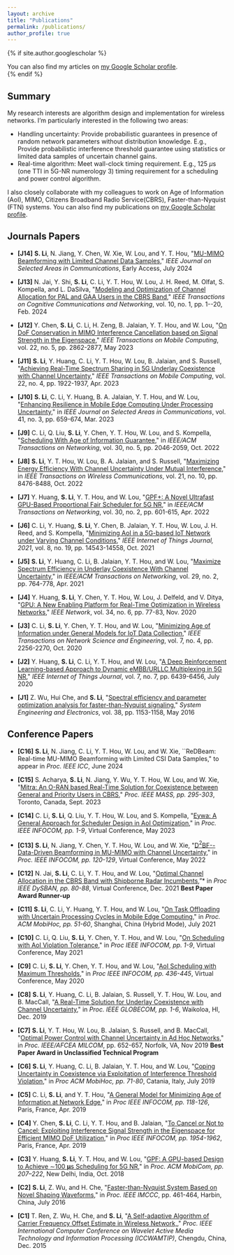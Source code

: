 ```yaml
---
layout: archive
title: "Publications"
permalink: /publications/
author_profile: true
---
```


{% if site.author.googlescholar %}
  <div class="wordwrap">You can also find my articles on <a href="{{site.author.googlescholar}}">my Google Scholar profile</a>.</div>
{% endif %}

## **Summary** 

My research interests are algorithm design and implementation for wireless networks. I’m particularly interested in the following two areas:
- Handling uncertainty: Provide probabilistic guarantees in presence of random network parameters without distribution knowledge. E.g., Provide probabilistic interference threshold guarantee using statistics or limited data samples of uncertain channel gains.
- Real-time algorithm: Meet wall-clock timing requirement. E.g., 125 $\mu$s (one TTI in 5G-NR numerology 3) timing requirement for a scheduling and power control algorithm.

I also closely collaborate with my colleagues to work on Age of Information (AoI), MIMO, Citizens Broadband Radio Service(CBRS), Faster-than-Nyquist (FTN) systems. You can also find my publications on [my Google Scholar profile](https://scholar.google.com/citations?user=utvZzaAAAAAJ&hl=en).

<!-- ## **First-authored**

{% include base_path %}

{% for post in site.publications reversed %}
  {% include archive-single.html %}
{% endfor %}

## **Co-authored** -->

## Journals Papers

- **[J14]** **S. Li**, N. Jiang, Y. Chen, W. Xie, W. Lou, and Y. T. Hou, "[MU-MIMO Beamforming with Limited Channel Data Samples](https://ieeexplore.ieee.org/abstract/document/10605779)," *IEEE Journal on Selected Areas in Communications*, Early Access, July 2024

- **[J13]** N. Jai, Y. Shi, **S. Li**, C. Li, Y. T. Hou, W. Lou, J. H. Reed, M. Olfat, S. Kompella, and L. DaSilva, "[Modeling and Optimization of Channel Allocation for PAL and GAA Users in the CBRS Band](https://ieeexplore.ieee.org/document/10261235)," *IEEE Transactions on Cognitive Communications and Networking*, vol. 10, no. 1, pp. 1--20, Feb. 2024

- **[J12]** Y. Chen, **S. Li**, C. Li, H. Zeng, B. Jalaian, Y. T. Hou, and W. Lou, "[On DoF Conservation in MIMO Interference Cancellation based on Signal Strength in the Eigenspace](https://ieeexplore.ieee.org/document/9609693)," *IEEE Transactions on Mobile Computing*, vol. 22, no. 5, pp. 2862-2877, May 2023

- **[J11]** **S. Li**, Y. Huang, C. Li, Y. T. Hou, W. Lou, B. Jalaian, and S. Russell, "[Achieving Real-Time Spectrum Sharing in 5G Underlay Coexistence with Channel Uncertainty](https://ieeexplore.ieee.org/document/9580537)," *IEEE Transactions on Mobile Computing*, vol. 22, no. 4, pp. 1922-1937, Apr. 2023

- **[J10]** **S. Li**, C. Li, Y. Huang, B. A. Jalaian, Y. T. Hou, and W. Lou, "[Enhancing Resilience in Mobile Edge Computing Under Processing Uncertainty](https://ieeexplore.ieee.org/document/10007803)," in *IEEE Journal on Selected Areas in Communications*, vol. 41, no. 3, pp. 659-674, Mar. 2023

- **[J9]** C. Li, Q. Liu, **S. Li**, Y. Chen, Y. T. Hou, W. Lou, and S. Kompella, "[Scheduling With Age of Information Guarantee](https://ieeexplore.ieee.org/document/9739124)," in *IEEE/ACM Transactions on Networking*, vol. 30, no. 5, pp. 2046-2059, Oct. 2022

- **[J8]** **S. Li**, Y. T. Hou, W. Lou, B. A. Jalaian, and S. Russell, "[Maximizing Energy Efficiency With Channel Uncertainty Under Mutual Interference](https://ieeexplore.ieee.org/document/9759232)," in *IEEE Transactions on Wireless Communications*, vol. 21, no. 10, pp. 8476-8488, Oct. 2022

- **[J7]** Y. Huang, **S. Li**, Y. T. Hou, and W. Lou, "[GPF+: A Novel Ultrafast GPU-Based Proportional Fair Scheduler for 5G NR](https://ieeexplore.ieee.org/document/9335591)," in *IEEE/ACM Transactions on Networking*, vol. 30, no. 2, pp. 601-615, Apr. 2022

- **[J6]** C. Li, Y. Huang, **S. Li**, Y. Chen, B. Jalaian, Y. T. Hou, W. Lou, J. H. Reed, and S. Kompella, "[Minimizing AoI in a 5G-based IoT Network under Varying Channel Conditions]()," *IEEE Internet of Things Journal, 2021*, vol. 8, no. 19, pp. 14543-14558, Oct. 2021

- **[J5]** **S. Li**, Y. Huang, C. Li, B. Jalaian, Y. T. Hou, and W. Lou, "[Maximize Spectrum Efficiency in Underlay Coexistence With Channel Uncertainty](https://ieeexplore.ieee.org/document/9321155)," in *IEEE/ACM Transactions on Networking*, vol. 29, no. 2, pp. 764-778, Apr. 2021

- **[J4]** Y. Huang, **S. Li**, Y. Chen, Y. T. Hou, W. Lou, J. Delfeld, and V. Ditya, "[GPU: A New Enabling Platform for Real-Time Optimization in Wireless Networks](https://ieeexplore.ieee.org/document/9083670)," *IEEE Network*, vol. 34, no. 6, pp. 77-83, Nov. 2020

- **[J3]** C. Li, **S. Li**, Y. Chen, Y. T. Hou, and W. Lou, "[Minimizing Age of Information under General Models for IoT Data Collection](https://ieeexplore.ieee.org/document/8894836)," *IEEE Transactions on Network Science and Engineering*, vol. 7, no. 4, pp. 2256-2270, Oct. 2020

- **[J2]** Y. Huang, **S. Li**, C. Li, Y. T. Hou, and W. Lou, "[A Deep Reinforcement Learning-based Approach to Dynamic eMBB/URLLC Multiplexing in 5G NR](https://ieeexplore.ieee.org/document/9025218)," *IEEE Internet of Things Journal*, vol. 7, no. 7, pp. 6439-6456, July 2020

- **[J1]** Z. Wu, Hui Che, and **S. Li**, "[Spectral efficiency and parameter optimization analysis for faster-than-Nyquist signaling](https://www.sys-ele.com/EN/Y2016/V38/I5/1153)," *System Engineering and Electronics*, vol. 38, pp. 1153-1158, May 2016

## Conference Papers

- **[C16]** **S. Li**, N. Jiang, C. Li, Y. T. Hou, W. Lou, and W. Xie, ``ReDBeam: Real-time MU-MIMO Beamforming with Limited CSI Data Samples," to appear in *Proc. IEEE ICC*, June 2024

- **[C15]** S. Acharya, **S. Li**, N. Jiang, Y. Wu, Y. T. Hou, W. Lou, and W. Xie, "[Mitra: An O-RAN based Real-Time Solution for Coexistence between General and Priority Users in CBRS](https://ieeexplore.ieee.org/document/10228973)," *Proc. IEEE MASS, pp. 295-303*, Toronto, Canada, Sept. 2023

- **[C14]** C. Li, **S. Li**, Q. Liu, Y. T. Hou, W. Lou, and S. Kompella, "[Eywa: A General Approach for Scheduler Design in AoI Optimization](https://ieeexplore.ieee.org/document/10228973)," in *Proc. IEEE INFOCOM, pp. 1-9*, Virtual Conference, May 2023

- **[C13]** **S. Li**, N. Jiang, Y. Chen, Y. T. Hou, W. Lou, and W. Xie, "[D$^2$BF--Data-Driven Beamforming in MU-MIMO with Channel Uncertainty](https://ieeexplore.ieee.org/document/9796930)," in *Proc. IEEE INFOCOM, pp. 120-129*,  Virtual Conference, May 2022

- **[C12]** N. Jai, **S. Li**, C. Li, Y. T. Hou, and W. Lou, "[Optimal Channel Allocation in the CBRS Band with Shipborne Radar Incumbents](https://ieeexplore.ieee.org/document/9677308),”* in *Proc IEEE DySBAN, pp. 80-88*, Virtual Conference, Dec. 2021 **Best Paper Award Runner-up**

- **[C11]** **S. Li**, C. Li, Y. Huang, Y. T. Hou, and W. Lou, "[On Task Offloading with Uncertain  Processing Cycles in Mobile Edge Computing](https://dl.acm.org/doi/10.1145/3466772.3467034)," in *Proc. ACM MobiHoc, pp. 51-60*, Shanghai, China (Hybrid Mode), July 2021

- **[C10]** C. Li, Q. Liu, **S. Li**, Y. Chen, Y. T. Hou, and W. Lou, "[On Scheduling with AoI Violation Tolerance](https://ieeexplore.ieee.org/document/9488685)," in *Proc IEEE INFOCOM, pp. 1-9*, Virtual Conference, May 2021

- **[C9]** C. Li, **S. Li**, Y. Chen, Y. T. Hou, and W. Lou, "[AoI Scheduling with Maximum Thresholds](https://ieeexplore.ieee.org/document/9155514)," in *Proc IEEE INFOCOM, pp. 436-445*, Virtual Conference, May 2020

- **[C8]**  **S. Li**, Y. Huang, C. Li, B. Jalaian, S. Russell, Y. T. Hou, W. Lou, and B. MacCall, "[A Real-Time Solution for Underlay Coexistence with Channel Uncertainty](https://ieeexplore.ieee.org/document/9014147)," in *Proc. IEEE GLOBECOM, pp. 1-6*, Waikoloa, HI, Dec. 2019

- **[C7]** **S. Li**, Y. T. Hou, W. Lou, B. Jalaian, S. Russell, and B. MacCall, "[Optimal Power Control with Channel Uncertainty in Ad Hoc Networks](https://ieeexplore.ieee.org/document/9020876)," in *Proc. IEEE/AFCEA MILCOM*, pp. 652-657, Norfolk, VA, Nov 2019 **Best Paper Award in Unclassified Technical Program**

- **[C6]** **S. Li**, Y. Huang, C. Li, B. Jalaian, Y. T. Hou, and W. Lou, "[Coping Uncertainty in Coexistence via Exploitation of Interference Threshold Violation](https://dl.acm.org/doi/10.1145/3323679.3326505)," in *Proc ACM MobiHoc, pp. 71-80*, Catania, Italy, July 2019

- **[C5]**  C. Li, **S. Li**, and Y. T. Hou, "[A General Model for Minimizing Age of Information at Network Edge](https://ieeexplore.ieee.org/abstract/8737437)," in *Proc IEEE INFOCOM, pp. 118-126*, Paris, France, Apr. 2019

- **[C4]** Y. Chen, **S. Li**, C. Li, Y. T. Hou, and B. Jalaian, "[To Cancel or Not to Cancel: Exploiting Interference Signal Strength in the Eigenspace for Efficient MIMO DoF Utilization](https://ieeexplore.ieee.org/document/8737616)," in *Proc IEEE INFOCOM, pp. 1954-1962*, Paris, France, Apr. 2019

- **[C3]** Y. Huang, **S. Li**, Y. T. Hou, and W. Lou, "[GPF: A GPU-based Design to Achieve $\sim$100 $\mathbf{ \mu}$s Scheduling for 5G NR](https://dl.acm.org/doi/10.1145/3241539.3241552)," in *Proc. ACM MobiCom, pp. 207–222*, New Delhi, India, Oct. 2018

- **[C2]** **S. Li**, Z. Wu, and H. Che, "[Faster-than-Nyquist System Based on Novel Shaping Waveforms](https://ieeexplore.ieee.org/document/7774821/)," in *Proc. IEEE IMCCC*, pp. 461-464, Harbin, China, July 2016

- **[C1]** T. Ren, Z. Wu, H. Che, and **S. Li**, "[A Self-adaptive Algorithm of Carrier Frequency Offset Estimate in Wireless Network,](https://ieeexplore.ieee.org/document/7493895)," *Proc. IEEE International Computer Conference on Wavelet Active Media Technology and Information Processing (ICCWAMTIP)*, Chengdu, China, Dec. 2015
